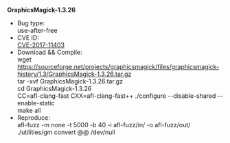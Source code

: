 **GraphicsMagick-1.3.26**
* Bug type:    
use-after-free    
* CVE ID:     
[CVE-2017-11403](https://cve.mitre.org/cgi-bin/cvename.cgi?name=CVE-2017-11403)    
* Download && Compile:   
wget https://sourceforge.net/projects/graphicsmagick/files/graphicsmagick-history/1.3/GraphicsMagick-1.3.26.tar.gz     
tar -xvf GraphicsMagick-1.3.26.tar.gz    
cd GraphicsMagick-1.3.26    
CC=afl-clang-fast CXX=afl-clang-fast++ ./configure --disable-shared --enable-static    
make all
* Reproduce:     
afl-fuzz -m none -t 5000 -b 40 -i afl-fuzz/in/ -o afl-fuzz/out/ ./utilities/gm convert @@ /dev/null    

